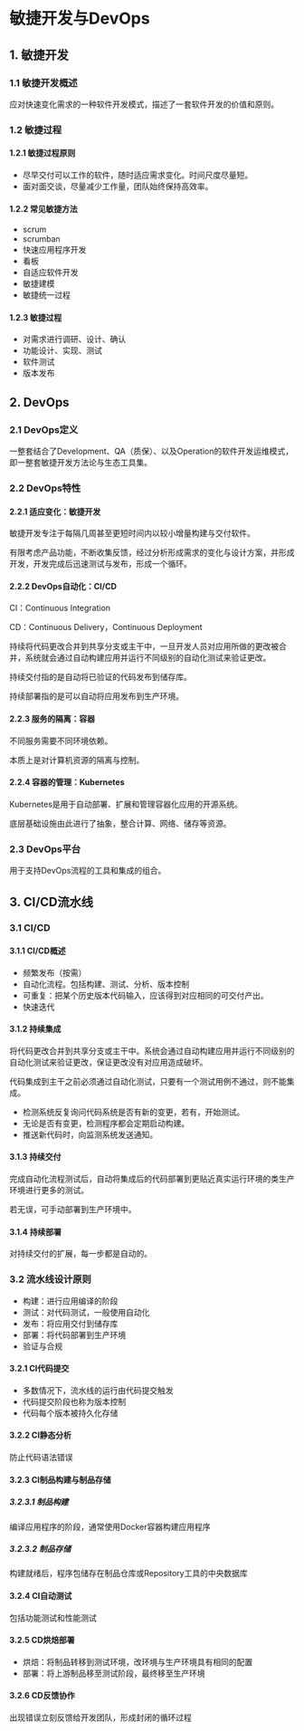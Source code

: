 # 敏捷开发与DevOps

## 1. 敏捷开发

### 1.1 敏捷开发概述

应对快速变化需求的一种软件开发模式，描述了一套软件开发的价值和原则。

### 1.2 敏捷过程

#### 1.2.1 敏捷过程原则

- 尽早交付可以工作的软件，随时适应需求变化。时间尺度尽量短。
- 面对面交谈，尽量减少工作量，团队始终保持高效率。

#### 1.2.2 常见敏捷方法

- scrum
- scrumban
- 快速应用程序开发
- 看板
- 自适应软件开发
- 敏捷建模
- 敏捷统一过程

#### 1.2.3 敏捷过程

- 对需求进行调研、设计、确认
- 功能设计、实现、测试
- 软件测试
- 版本发布

## 2. DevOps

### 2.1 DevOps定义

一整套结合了Development、QA（质保）、以及Operation的软件开发运维模式，即一整套敏捷开发方法论与生态工具集。

### 2.2 DevOps特性

#### 2.2.1 适应变化：敏捷开发

敏捷开发专注于每隔几周甚至更短时间内以较小增量构建与交付软件。

有限考虑产品功能，不断收集反馈，经过分析形成需求的变化与设计方案，并形成开发，开发完成后迅速测试与发布，形成一个循环。

#### 2.2.2 DevOps自动化：CI/CD

CI：Continuous Integration

CD：Continuous Delivery，Continuous Deployment

持续将代码更改合并到共享分支或主干中，一旦开发人员对应用所做的更改被合并，系统就会通过自动构建应用并运行不同级别的自动化测试来验证更改。

持续交付指的是自动将已验证的代码发布到储存库。

持续部署指的是可以自动将应用发布到生产环境。

#### 2.2.3 服务的隔离：容器

不同服务需要不同环境依赖。

本质上是对计算机资源的隔离与控制。

#### 2.2.4 容器的管理：Kubernetes

Kubernetes是用于自动部署、扩展和管理容器化应用的开源系统。

底层基础设施由此进行了抽象，整合计算、网络、储存等资源。

### 2.3 DevOps平台

用于支持DevOps流程的工具和集成的组合。



## 3. CI/CD流水线

### 3.1 CI/CD

#### 3.1.1 CI/CD概述

- 频繁发布（按需）
- 自动化流程。包括构建、测试、分析、版本控制
- 可重复：把某个历史版本代码输入，应该得到对应相同的可交付产出。
- 快速迭代

#### 3.1.2 持续集成

将代码更改合并到共享分支或主干中。系统会通过自动构建应用并运行不同级别的自动化测试来验证更改，保证更改没有对应用造成破坏。

代码集成到主干之前必须通过自动化测试，只要有一个测试用例不通过，则不能集成。

- 检测系统反复询问代码系统是否有新的变更，若有，开始测试。
- 无论是否有变更，检测程序都会定期启动构建。
- 推送新代码时，向监测系统发送通知。

#### 3.1.3 持续交付

完成自动化流程测试后，自动将集成后的代码部署到更贴近真实运行环境的类生产环境进行更多的测试。

若无误，可手动部署到生产环境中。

#### 3.1.4 持续部署

对持续交付的扩展，每一步都是自动的。

### 3.2 流水线设计原则

- 构建：进行应用编译的阶段
- 测试：对代码测试，一般使用自动化
- 发布：将应用交付到储存库
- 部署：将代码部署到生产环境
- 验证与合规

#### 3.2.1 CI代码提交

- 多数情况下，流水线的运行由代码提交触发
- 代码提交阶段也称为版本控制
- 代码每个版本被持久化存储

#### 3.2.2 CI静态分析

防止代码语法错误

#### 3.2.3 CI制品构建与制品存储

##### 3.2.3.1 制品构建

编译应用程序的阶段，通常使用Docker容器构建应用程序

##### 3.2.3.2 制品存储

构建就绪后，程序包储存在制品仓库或Repository工具的中央数据库

#### 3.2.4 CI自动测试

包括功能测试和性能测试

#### 3.2.5 CD烘焙部署

- 烘焙：将制品转移到测试环境，改环境与生产环境具有相同的配置
- 部署：将上游制品移至测试阶段，最终移至生产环境

#### 3.2.6 CD反馈协作

出现错误立刻反馈给开发团队，形成封闭的循环过程




